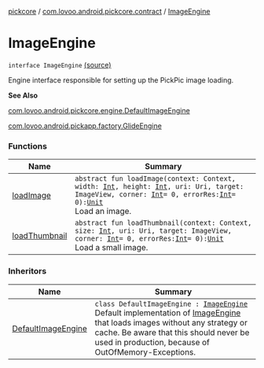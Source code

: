 [pickcore](../../index.md) / [com.lovoo.android.pickcore.contract](../index.md) / [ImageEngine](./index.md)

# ImageEngine

`interface ImageEngine` [(source)](https://github.com/lovoo/android-pickpic/blob/master/pickcore/pickcore/src/main/kotlin/com/lovoo/android/pickcore/contract/ImageEngine.kt#L28)

Engine interface responsible for setting up the PickPic image loading.

**See Also**

[com.lovoo.android.pickcore.engine.DefaultImageEngine](../../com.lovoo.android.pickcore.engine/-default-image-engine/index.md)

[com.lovoo.android.pickapp.factory.GlideEngine](#)

### Functions

| Name | Summary |
|---|---|
| [loadImage](load-image.md) | `abstract fun loadImage(context: Context, width: `[`Int`](https://kotlinlang.org/api/latest/jvm/stdlib/kotlin/-int/index.html)`, height: `[`Int`](https://kotlinlang.org/api/latest/jvm/stdlib/kotlin/-int/index.html)`, uri: Uri, target: ImageView, corner: `[`Int`](https://kotlinlang.org/api/latest/jvm/stdlib/kotlin/-int/index.html)` = 0, errorRes: `[`Int`](https://kotlinlang.org/api/latest/jvm/stdlib/kotlin/-int/index.html)` = 0): `[`Unit`](https://kotlinlang.org/api/latest/jvm/stdlib/kotlin/-unit/index.html)<br>Load an image. |
| [loadThumbnail](load-thumbnail.md) | `abstract fun loadThumbnail(context: Context, size: `[`Int`](https://kotlinlang.org/api/latest/jvm/stdlib/kotlin/-int/index.html)`, uri: Uri, target: ImageView, corner: `[`Int`](https://kotlinlang.org/api/latest/jvm/stdlib/kotlin/-int/index.html)` = 0, errorRes: `[`Int`](https://kotlinlang.org/api/latest/jvm/stdlib/kotlin/-int/index.html)` = 0): `[`Unit`](https://kotlinlang.org/api/latest/jvm/stdlib/kotlin/-unit/index.html)<br>Load a small image. |

### Inheritors

| Name | Summary |
|---|---|
| [DefaultImageEngine](../../com.lovoo.android.pickcore.engine/-default-image-engine/index.md) | `class DefaultImageEngine : `[`ImageEngine`](./index.md)<br>Default implementation of [ImageEngine](./index.md) that loads images without any strategy or cache. Be aware that this should never be used in production, because of OutOfMemory-Exceptions. |
